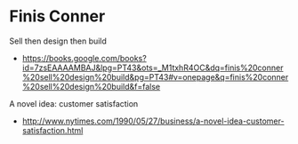 # Finis Conner

Sell then design then build
* https://books.google.com/books?id=7zsEAAAAMBAJ&lpg=PT43&ots=_M1txhR4OC&dq=finis%20conner%20sell%20design%20build&pg=PT43#v=onepage&q=finis%20conner%20sell%20design%20build&f=false

A novel idea: customer satisfaction
* http://www.nytimes.com/1990/05/27/business/a-novel-idea-customer-satisfaction.html

